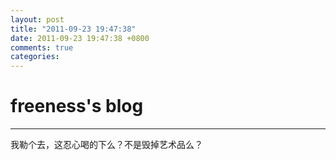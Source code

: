 ```yaml
---
layout: post
title: "2011-09-23 19:47:38"
date: 2011-09-23 19:47:38 +0800
comments: true
categories: 
---
```


# freeness's blog

----------

>
我勒个去，这忍心喝的下么？不是毁掉艺术品么？